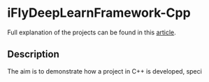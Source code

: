 # iFlyDeepLearnFramework-Cpp

Full explanation of the projects can be found in this [article](https://foundationsofdl.com/2022/02/12/neural-network-from-scratch-part-5-c-deep-learning-framework-implementation/).

## Description

The aim is to demonstrate how a project in C++ is developed, speci